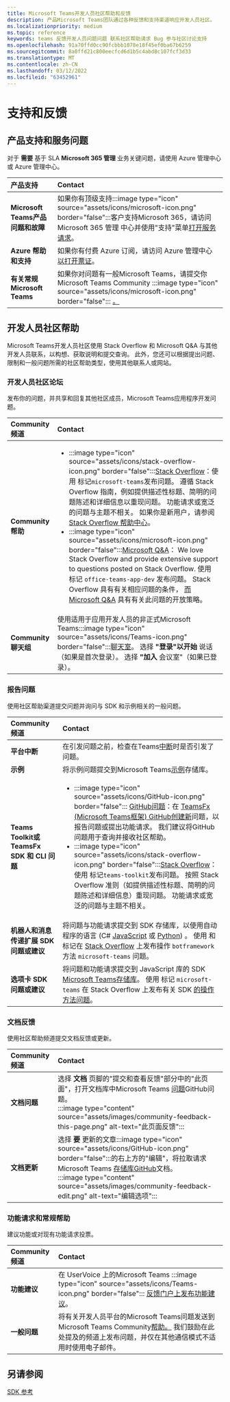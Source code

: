 ```yaml
---
title: Microsoft Teams开发人员社区帮助和反馈
description: 产品Microsoft Teams团队通过各种反馈和支持渠道响应开发人员社区。
ms.localizationpriority: medium
ms.topic: reference
keywords: teams 反馈开发人员问题问题 联系社区帮助请求 Bug 参与社区讨论支持
ms.openlocfilehash: 91a70ffd0cc90fcbbb1078e18f45ef0ba67b6259
ms.sourcegitcommit: 8a0ffd21c800eecfcd6d1b5c4abd8c107fcf3d33
ms.translationtype: MT
ms.contentlocale: zh-CN
ms.lasthandoff: 03/12/2022
ms.locfileid: "63452961"
---
```

# <a name="support-and-feedback"></a>支持和反馈

## <a name="product-support-and-service-issues"></a>产品支持和服务问题

对于 **需要** 基于 SLA **Microsoft 365 管理** 业务关键问题，请使用 Azure 管理中心或 Azure 管理中心。

| **产品支持** | **Contact** |
|:------------|:------------|
| **Microsoft Teams产品问题和故障** | 如果你有顶级支持:::image type="icon" source="assets/icons/microsoft-icon.png" border="false":::客户支持Microsoft 365，请访问 Microsoft 365 管理 中心并使用"支持"菜单[打开服务请求](https://admin.microsoft.com/)。 |
| **Azure 帮助和支持** | 如果你有付费 Azure 订阅，请访问 Azure 管理中心 [以打开票证](https://ms.portal.azure.com/#blade/Microsoft_Azure_Support/HelpAndSupportBlade/newsupportreq)。 |
| **有关常规Microsoft Teams** | 如果你对问题有一般Microsoft Teams，请提交你Microsoft Teams Community :::image type="icon" source="assets/icons/microsoft-icon.png" border="false"::: [。](https://answers.microsoft.com/msteams/forum)|

## <a name="developer-community-help"></a>开发人员社区帮助

Microsoft Teams开发人员社区使用 Stack Overflow 和 Microsoft Q&A 与其他开发人员联系，以构想、获取说明和提交查询。 此外，您还可以根据提出问题、限制和一般问题所需的社区帮助类型，使用其他联系人或网站。

### <a name="developer-community-forums"></a>开发人员社区论坛

发布你的问题，并共享和回复其他社区成员，Microsoft Teams应用程序开发问题。

| **Community频道**|   **Contact**  |
|:---------------------|:---------------|
|**Community帮助** | <ul> <li>:::image type="icon" source="assets/icons/stack-overflow-icon.png" border="false":::[Stack Overflow](https://stackoverflow.com/questions/tagged/microsoft-teams)：使用 标记`microsoft-teams`发布问题。 遵循 Stack Overflow 指南，例如提供描述性标题、简明的问题陈述和详细信息以重现问题。 功能请求或宽泛的问题与主题不相关。 如果你是新用户，请参阅 [Stack Overflow 帮助中心](https://stackoverflow.com/help)。</li>  <li>:::image type="icon" source="assets/icons/microsoft-icon.png" border="false":::[Microsoft Q&A](/answers/topics/office-teams-app-dev.html)： We love Stack Overflow and provide extensive support to questions posted on Stack Overflow. 使用 标记 `office-teams-app-dev` 发布问题。 Stack Overflow 具有有关相应问题的条件， [而 Microsoft Q&A](/answers/topics/office-teams-app-dev.html) 具有有关此问题的开放策略。 </li><ul> |
| **Community聊天组** | 使用适用于应用开发人员的非正式Microsoft Teams:::image type="icon" source="assets/icons/Teams-icon.png" border="false":::[聊天室](https://gitter.im/OfficeDev/MicrosoftTeamsAppDev)。 选择 **"登录"以开始** 说话（如果是首次登录）。 选择 **"加入** 会议室"（如果已登录）。 |

### <a name="report-issues"></a>报告问题

使用社区帮助渠道提交问题并询问与 SDK 和示例相关的一般问题。

| **Community频道** | **Contact** |
|:----------------------|:------------|
| **平台中断** | 在引发问题之前，检查在Teams[中断](https://aka.ms/TeamsPlatform/Outages)时是否引发了问题。 |
| **示例** | 将示例问题提交到Microsoft Teams[示例](https://github.com/OfficeDev/Microsoft-Teams-Samples)存储库。|
|  **Teams Toolkit或 TeamsFx SDK 和 CLI 问题** | <ul><li> :::image type="icon" source="assets/icons/GitHub-icon.png" border="false":::  [GitHub问题](https://github.com/OfficeDev/TeamsFx/issues)：在 [TeamsFx (Microsoft Teams框架) GitHub创建新](https://github.com/OfficeDev/TeamsFx)问题，以报告问题或提出功能请求。 我们建议将GitHub问题用于查询并接收社区帮助。 <li> :::image type="icon" source="assets/icons/stack-overflow-icon.png" border="false":::[Stack Overflow](https://stackoverflow.com/questions/tagged/teams-toolkit)：使用 标记`teams-toolkit`发布问题。 按照 Stack Overflow 准则（如提供描述性标题、简明的问题陈述和详细信息）重现问题。 功能请求或宽泛的问题与主题不相关。 </li> </ul> |
| **机器人和消息传递扩展 SDK 问题或建议** | 将问题与功能请求提交到 SDK 存储库，以使用自动程序的语言 (C# [JavaScript](https://github.com/Microsoft/botbuilder-js) 或 [Python](https://github.com/Microsoft/botbuilder-python)) 。[](https://github.com/Microsoft/botbuilder-dotnet/) 使用 和 标记在 [Stack Overflow](https://stackoverflow.com/questions/tagged/botframework%20microsoft-teams) 上发布操作 `botframework` 方法 `microsoft-teams` 问题。 |
| **选项卡 SDK 问题或建议** | 将问题和功能请求提交到 JavaScript 库的 SDK [Microsoft Teams存储库](https://github.com/OfficeDev/microsoft-teams-library-js/issues)。 使用 标记 `microsoft-teams` 在 Stack Overflow 上发布有关 SDK [的操作方法问题](https://stackoverflow.com/questions/tagged/microsoft-teams)。 |

### <a name="documentation-feedback"></a>文档反馈

使用社区帮助频道提交文档反馈或更新。

| **Community频道** | **Contact** |
|:--------------------------|:--------------------------|
| **文档问题** | 选择 **文档** 页脚的"提交和查看反馈"部分中的"此页面"，打开文档库中Microsoft Teams [问题](https://github.com/MicrosoftDocs/msteams-docs)GitHub问题。[](https://github.com/MicrosoftDocs/msteams-docs/issues)<br/>:::image type="content" source="assets/images/community-feedback-this-page.png" alt-text="此页面反馈":::|
|**文档更新**|选择 **要** 更新的文章:::image type="icon" source="assets/icons/GitHub-icon.png" border="false":::的右上方的"编辑"，将拉取请求Microsoft Teams [存储库GitHub](https://github.com/MicrosoftDocs/msteams-docs)文档。 <br /> :::image type="content" source="assets/images/community-feedback-edit.png" alt-text="编辑选项":::|

### <a name="feature-request-and-general-help"></a>功能请求和常规帮助

建议功能或对现有功能请求投票。

| **Community频道** | **Contact** |
|:----------------------|:------------|
| **功能建议** | 在 UserVoice 上的Microsoft Teams :::image type="icon" source="assets/icons/Teams-icon.png" border="false"::: [反馈门户上发布功能建议](https://microsoftteams.uservoice.com/forums/555103-public-preview/category/182881-developer-platform)。 |
| **一般问题** | 将有关开发人员平台的Microsoft Teams问题发送到Microsoft Teams Community[帮助。](mailto:microsoftteamsdev@microsoft.com) 我们鼓励在此处提及的频道上发布问题，并仅在其他通信模式不适用时使用电子邮件。 |

## <a name="see-also"></a>另请参阅

[SDK 参考](/javascript/api/overview/msteams-client?view=msteams-client-js-latest&preserve-view=true)
